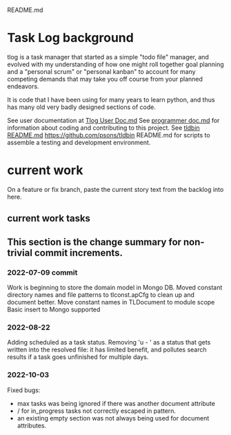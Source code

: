 README.md
# Task Log background
tlog is a task manager that started as a simple "todo file" manager, and evolved 
with my understanding of how one might roll together goal planning and a "personal scrum"
or "personal kanban" to account for many competing demands that may take you off course
from your planned endeavors.

It is code that I have been using for many years to learn python, and thus has many old 
very badly designed sections of code.

See user documentation at [Tlog User Doc.md](docs/Tlog%20User%20Doc.md)
See [programmer doc.md](docs/programmer%20doc.md) for information about coding and contributing to this project.
See [tldbin README.md](../tldbin%20README.md) https://github.com/psons/tldbin README.md for scripts to assemble a testing and
development environment.

# current work
On a feature or fix branch, paste the current story text 
from the backlog into here.

## current work tasks

## This section is the change summary for non-trivial commit increments.
### 2022-07-09 commit
Work is beginning to store the domain model in Mongo DB.
Moved constant directory names and file patterns to tlconst.apCfg to clean up and document better.
Move constant names in TLDocument to module scope
Basic insert to Mongo supported

### 2022-08-22
Adding scheduled as a task status.
Removing 'u - ' as a status that gets written into the resolved file: it has limited benefit, 
    and pollutes search results if a task goes unfinished for multiple days.

### 2022-10-03
Fixed bugs:
  - max tasks was being ignored if there was another document attribute
  - / for in_progress tasks not correctly escaped in pattern.
  - an existing empty section was not always being used for document attributes. 